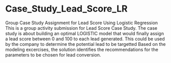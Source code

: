 # Case_Study_Lead_Score_LR
Group Case Study Assignment for Lead Score Using Logistic Regression 
This is a group activity submission for Lead Score Case Study.
The case study is about building an optimal LOGISTIC model that would finally assign a lead score between 0 and 100 to each lead generated. This could be used by the company to determine the potential lead to be targetted 
Based on the modeling excercises, the solution identifies the recommendations for the parameters to be chosen for lead conversion.

